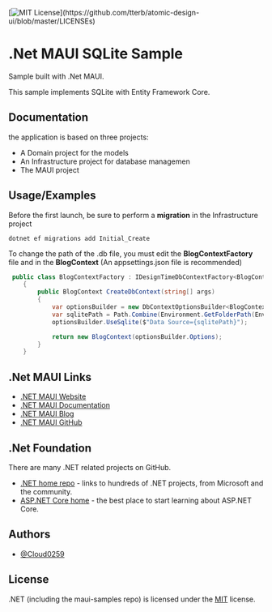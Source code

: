 [![MIT License](https://img.shields.io/apm/l/atomic-design-ui.svg?)](https://github.com/tterb/atomic-design-ui/blob/master/LICENSEs)


# .Net MAUI SQLite Sample

Sample built with .Net MAUI.

This sample implements SQLite with Entity Framework Core.

## Documentation


the application is based on three projects:  
* A Domain project for the models  
* An Infrastructure project for database managemen
* The MAUI project

## Usage/Examples

Before the first launch, be sure to perform a **migration** in the Infrastructure project

```
dotnet ef migrations add Initial_Create
```

To change the path of the .db file, you must edit the **BlogContextFactory** file and in the **BlogContext**
(An appsettings.json file is recommended)

```c#
 public class BlogContextFactory : IDesignTimeDbContextFactory<BlogContext>
    {
        public BlogContext CreateDbContext(string[] args)
        {
            var optionsBuilder = new DbContextOptionsBuilder<BlogContext>();
            var sqlitePath = Path.Combine(Environment.GetFolderPath(Environment.SpecialFolder.ApplicationData), "blog.db");
            optionsBuilder.UseSqlite($"Data Source={sqlitePath}");

            return new BlogContext(optionsBuilder.Options);
        }
    }
```


## .Net MAUI Links

* [.NET MAUI Website](https://github.com/dotnet/maui-samples#:~:text=.NET%20MAUI%20Website,NET%20MAUI%20GitHub)
* [.NET MAUI Documentation](https://github.com/dotnet/maui-samples#:~:text=.NET%20MAUI%20Website,NET%20MAUI%20GitHub)
* [.NET MAUI Blog](https://github.com/dotnet/maui-samples#:~:text=.NET%20MAUI%20Website,NET%20MAUI%20GitHub)
* [.NET MAUI GitHub](https://github.com/dotnet/maui-samples#:~:text=.NET%20MAUI%20Website,NET%20MAUI%20GitHub)
## .Net Foundation

There are many .NET related projects on GitHub.

* [.NET home repo](https://github.com/dotnet/maui-samples#:~:text=There%20are%20many,ASP.NET%20Core.) - links to hundreds of .NET projects, from Microsoft and the community.
* [ASP.NET Core home](https://github.com/dotnet/maui-samples#:~:text=There%20are%20many,ASP.NET%20Core.) - the best place to start learning about ASP.NET Core.
## Authors

- [@Cloud0259](https://www.github.com/cloud0259)


## License

.NET (including the maui-samples repo) is licensed under the [MIT](https://choosealicense.com/licenses/mit/) license.

